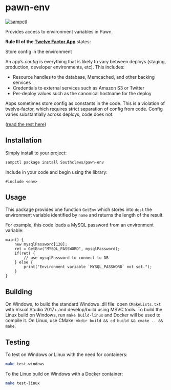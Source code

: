 # pawn-env

[![sampctl](https://shields.southcla.ws/badge/sampctl-pawn--env-2f2f2f.svg?style=for-the-badge)](https://github.com/Southclaws/pawn-env)

Provides access to environment variables in Pawn.

**Rule III of the [Twelve Factor App](https://12factor.net/)** states:

Store config in the environment

An app’s _config_ is everything that is likely to vary between deploys (staging,
production, developer environments, etc). This includes:

- Resource handles to the database, Memcached, and other backing services
- Credentials to external services such as Amazon S3 or Twitter
- Per-deploy values such as the canonical hostname for the deploy

Apps sometimes store config as constants in the code. This is a violation of
twelve-factor, which requires strict separation of config from code. Config
varies substantially across deploys, code does not.

([read the rest here](https://12factor.net/config))

## Installation

Simply install to your project:

```bash
sampctl package install Southclaws/pawn-env
```

Include in your code and begin using the library:

```pawn
#include <env>
```

## Usage

This package provides one function `GetEnv` which stores into `dest` the
environment variable identified by `name` and returns the length of the result.

For example, this code loads a MySQL password from an environment variable:

```pawn
main() {
    new mysqlPassword[128];
    ret = GetEnv("MYSQL_PASSWORD", mysqlPassword);
    if(ret) {
        // use mysqlPassword to connect to DB
    } else {
        print("Environment variable `MYSQL_PASSWORD` not set.");
    }
}
```

## Building

On Windows, to build the standard Windows .dll file: open `CMakeLists.txt` with
Visual Studio 2017+ and develop/build using MSVC tools. To build the Linux build
on Windows, run `make build-linux` and Docker will be used to compile it. On
Linux, use CMake: `mkdir build && cd build && cmake .. && make`.

## Testing

To test on Windows or Linux with the need for containers:

```bash
make test-windows
```

To the Linux build on Windows with a Docker container:

```bash
make test-linux
```
